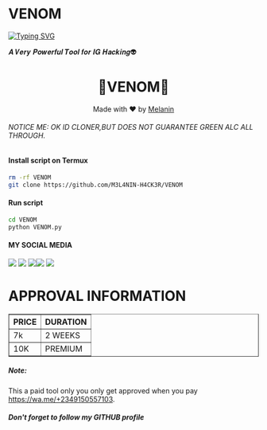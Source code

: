 # VENOM

[![Typing SVG](https://readme-typing-svg.herokuapp.com?color=D90000&lines=WELCOME+TO+MELANIN's+IG+TOOL)](https://git.io/typing-svg)

𝑨 𝑽𝒆𝒓𝒚 𝑷𝒐𝒘𝒆𝒓𝒇𝒖𝒍 𝑻𝒐𝒐𝒍 𝒇𝒐𝒓 𝑰𝑮 𝑯𝒂𝒄𝒌𝒊𝒏𝒈👽
  



<h1 align="center">
  🐍VENOM🐍
</h1>
</div>
<p align="center">
  Made with ❤️ by <a href="https://www.facebook.com/Karma428">Melanin</a>
</p>
<p align="center">
 

###### NOTICE ME: OK ID CLONER,BUT DOES NOT GUARANTEE GREEN ALC ALL THROUGH.


#### Install script on Termux
```bash
rm -rf VENOM
git clone https://github.com/M3L4NIN-H4CK3R/VENOM
```
#### Run script
```bash
cd VENOM
python VENOM.py
```
#### MY SOCIAL MEDIA

[![](https://img.shields.io/badge/Github-black?logo=Github&logoColor=black&labelColor=white)](https://github.com/M3L4NIN-H4CK3R) [![](https://img.shields.io/badge/Twitter-blue?logo=Twitter&logoColor=White&labelColor=white)](https://mobile.twitter.com/)
[![](https://img.shields.io/badge/Facebook-blue?logo=Facebook&logoColor=blue&labelColor=white)](https://www.facebook.com/Karma428)[![](https://img.shields.io/badge/Instagram-red?logo=Instagram&logoColor=red&labelColor=white)](https://www.instagram.com/melanin_of_ph) [![](https://img.shields.io/badge/Whatsapp-CHAT-red?logo=Whatsapp&logoColor=Brightgreen&labelColor=white)](https://wa.me/+2349150557103?text=Asalamualaikum+bang)
# APPROVAL INFORMATION
<table border="1">
<tr>
<th>PRICE</th>
<th>DURATION</th>
</tr>
<tr>
<td>7k</td>
<td>2 WEEKS</td>
</tr>
<tr>
<td>10K</td>
<td>PREMIUM</td>
</tr>
</table>

##### Note:
This a paid tool only you only get approved when you pay
https://wa.me/+2349150557103.


##### Don't forget to follow my GITHUB profile
